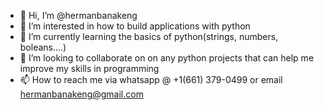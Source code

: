 - 👋 Hi, I’m @hermanbanakeng
- 👀 I’m interested in how to build applications with python
- 🌱 I’m currently learning the basics of python(strings, numbers, boleans....)
- 💞️ I’m looking to collaborate on on any python projects that can help me improve my skills in programming
- 📫 How to reach me via whatsapp @ +1(661) 379-0499 or email hermanbanakeng@gmail.com

<!---
hermanbanakeng/hermanbanakeng is a ✨ special ✨ repository because its `README.md` (this file) appears on your GitHub profile.
You can click the Preview link to take a look at your changes.
--->
